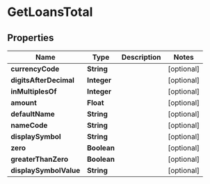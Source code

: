 
# GetLoansTotal

## Properties
Name | Type | Description | Notes
------------ | ------------- | ------------- | -------------
**currencyCode** | **String** |  |  [optional]
**digitsAfterDecimal** | **Integer** |  |  [optional]
**inMultiplesOf** | **Integer** |  |  [optional]
**amount** | **Float** |  |  [optional]
**defaultName** | **String** |  |  [optional]
**nameCode** | **String** |  |  [optional]
**displaySymbol** | **String** |  |  [optional]
**zero** | **Boolean** |  |  [optional]
**greaterThanZero** | **Boolean** |  |  [optional]
**displaySymbolValue** | **String** |  |  [optional]



